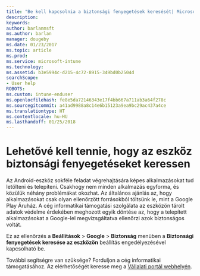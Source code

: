 ```yaml
---
title: "Be kell kapcsolnia a biztonsági fenyegetések keresését| Microsoft Docs"
description: 
keywords: 
author: barlanmsft
ms.author: barlan
manager: dougeby
ms.date: 01/23/2017
ms.topic: article
ms.prod: 
ms.service: microsoft-intune
ms.technology: 
ms.assetid: b3e5994c-d215-4c72-8915-349bd0b2504d
searchScope:
- User help
ROBOTS: 
ms.custom: intune-enduser
ms.openlocfilehash: fe8e5da72146343e17f4bb667a711ab3a64f278c
ms.sourcegitcommit: a41ad9988a8c14e6b15123a9ea9bc29ac437a4ce
ms.translationtype: HT
ms.contentlocale: hu-HU
ms.lasthandoff: 01/25/2018
---
```

# <a name="you-need-to-make-your-device-able-to-scan-for-security-threats"></a>Lehetővé kell tennie, hogy az eszköz biztonsági fenyegetéseket keressen

Az Android-eszköz sokféle feladat végrehajtására képes alkalmazásokat tud letölteni és telepíteni. Csakhogy nem minden alkalmazás egyforma, és közülük néhány problémákat okozhat. Az általános ajánlás az, hogy alkalmazásokat csak olyan ellenőrzött forrásokból töltsünk le, mint a Google Play Áruház. A cég informatikai támogatási szolgálata az eszközön tárolt adatok védelme érdekében meghozott egyik döntése az, hogy a telepített alkalmazásokat a Google-lel megvizsgáltatva ellenőrzi azok biztonságos voltát.

Ez az ellenőrzés a **Beállítások** > **Google** > **Biztonság** menüben a **Biztonsági fenyegetések keresése az eszközön** beállítás engedélyezésével kapcsolható be.

További segítségre van szüksége? Forduljon a cég informatikai támogatásához. Az elérhetőségét keresse meg a [Vállalati portál webhelyén](https://portal.manage.microsoft.com#HelpDeskDialog).
